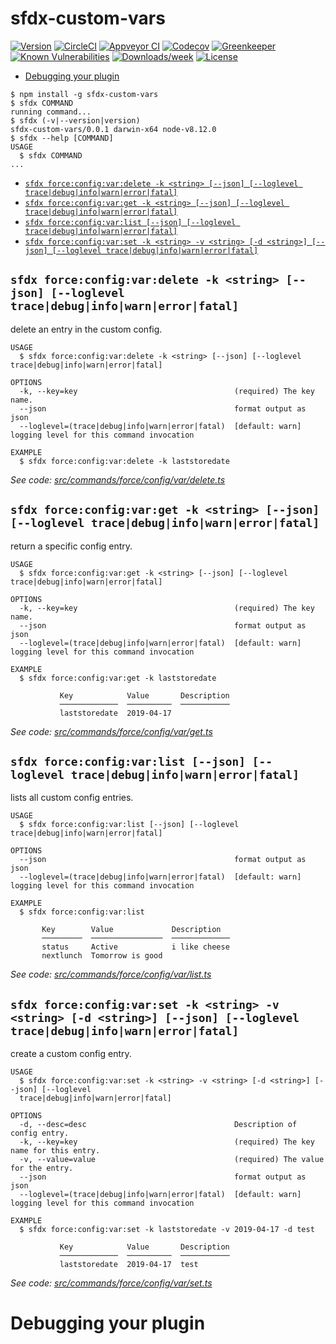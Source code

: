 sfdx-custom-vars
================



[![Version](https://img.shields.io/npm/v/sfdx-custom-vars.svg)](https://npmjs.org/package/sfdx-custom-vars)
[![CircleCI](https://circleci.com/gh/Documents/sfdx-custom-vars/tree/master.svg?style=shield)](https://circleci.com/gh/Documents/sfdx-custom-vars/tree/master)
[![Appveyor CI](https://ci.appveyor.com/api/projects/status/github/Documents/sfdx-custom-vars?branch=master&svg=true)](https://ci.appveyor.com/project/heroku/sfdx-custom-vars/branch/master)
[![Codecov](https://codecov.io/gh/Documents/sfdx-custom-vars/branch/master/graph/badge.svg)](https://codecov.io/gh/Documents/sfdx-custom-vars)
[![Greenkeeper](https://badges.greenkeeper.io/Documents/sfdx-custom-vars.svg)](https://greenkeeper.io/)
[![Known Vulnerabilities](https://snyk.io/test/github/Documents/sfdx-custom-vars/badge.svg)](https://snyk.io/test/github/Documents/sfdx-custom-vars)
[![Downloads/week](https://img.shields.io/npm/dw/sfdx-custom-vars.svg)](https://npmjs.org/package/sfdx-custom-vars)
[![License](https://img.shields.io/npm/l/sfdx-custom-vars.svg)](https://github.com/Documents/sfdx-custom-vars/blob/master/package.json)

<!-- toc -->
* [Debugging your plugin](#debugging-your-plugin)
<!-- tocstop -->
<!-- install -->
<!-- usage -->
```sh-session
$ npm install -g sfdx-custom-vars
$ sfdx COMMAND
running command...
$ sfdx (-v|--version|version)
sfdx-custom-vars/0.0.1 darwin-x64 node-v8.12.0
$ sfdx --help [COMMAND]
USAGE
  $ sfdx COMMAND
...
```
<!-- usagestop -->
<!-- commands -->
* [`sfdx force:config:var:delete -k <string> [--json] [--loglevel trace|debug|info|warn|error|fatal]`](#sfdx-forceconfigvardelete--k-string---json---loglevel-tracedebuginfowarnerrorfatal)
* [`sfdx force:config:var:get -k <string> [--json] [--loglevel trace|debug|info|warn|error|fatal]`](#sfdx-forceconfigvarget--k-string---json---loglevel-tracedebuginfowarnerrorfatal)
* [`sfdx force:config:var:list [--json] [--loglevel trace|debug|info|warn|error|fatal]`](#sfdx-forceconfigvarlist---json---loglevel-tracedebuginfowarnerrorfatal)
* [`sfdx force:config:var:set -k <string> -v <string> [-d <string>] [--json] [--loglevel trace|debug|info|warn|error|fatal]`](#sfdx-forceconfigvarset--k-string--v-string--d-string---json---loglevel-tracedebuginfowarnerrorfatal)

## `sfdx force:config:var:delete -k <string> [--json] [--loglevel trace|debug|info|warn|error|fatal]`

delete an entry in the custom config.

```
USAGE
  $ sfdx force:config:var:delete -k <string> [--json] [--loglevel trace|debug|info|warn|error|fatal]

OPTIONS
  -k, --key=key                                   (required) The key name.
  --json                                          format output as json
  --loglevel=(trace|debug|info|warn|error|fatal)  [default: warn] logging level for this command invocation

EXAMPLE
  $ sfdx force:config:var:delete -k laststoredate
```

_See code: [src/commands/force/config/var/delete.ts](https://github.com/Documents/sfdx-custom-vars/blob/v0.0.1/src/commands/force/config/var/delete.ts)_

## `sfdx force:config:var:get -k <string> [--json] [--loglevel trace|debug|info|warn|error|fatal]`

return a specific config entry.

```
USAGE
  $ sfdx force:config:var:get -k <string> [--json] [--loglevel trace|debug|info|warn|error|fatal]

OPTIONS
  -k, --key=key                                   (required) The key name.
  --json                                          format output as json
  --loglevel=(trace|debug|info|warn|error|fatal)  [default: warn] logging level for this command invocation

EXAMPLE
  $ sfdx force:config:var:get -k laststoredate

           Key            Value       Description
           ─────────────  ──────────  ───────────
           laststoredate  2019-04-17
```

_See code: [src/commands/force/config/var/get.ts](https://github.com/Documents/sfdx-custom-vars/blob/v0.0.1/src/commands/force/config/var/get.ts)_

## `sfdx force:config:var:list [--json] [--loglevel trace|debug|info|warn|error|fatal]`

lists all custom config entries.

```
USAGE
  $ sfdx force:config:var:list [--json] [--loglevel trace|debug|info|warn|error|fatal]

OPTIONS
  --json                                          format output as json
  --loglevel=(trace|debug|info|warn|error|fatal)  [default: warn] logging level for this command invocation

EXAMPLE
  $ sfdx force:config:var:list
    
       Key        Value             Description
       ─────────  ────────────────  ─────────────
       status     Active            i like cheese
       nextlunch  Tomorrow is good
```

_See code: [src/commands/force/config/var/list.ts](https://github.com/Documents/sfdx-custom-vars/blob/v0.0.1/src/commands/force/config/var/list.ts)_

## `sfdx force:config:var:set -k <string> -v <string> [-d <string>] [--json] [--loglevel trace|debug|info|warn|error|fatal]`

create a custom config entry.

```
USAGE
  $ sfdx force:config:var:set -k <string> -v <string> [-d <string>] [--json] [--loglevel 
  trace|debug|info|warn|error|fatal]

OPTIONS
  -d, --desc=desc                                 Description of config entry.
  -k, --key=key                                   (required) The key name for this entry.
  -v, --value=value                               (required) The value for the entry.
  --json                                          format output as json
  --loglevel=(trace|debug|info|warn|error|fatal)  [default: warn] logging level for this command invocation

EXAMPLE
  $ sfdx force:config:var:set -k laststoredate -v 2019-04-17 -d test

           Key            Value       Description
           ─────────────  ──────────  ───────────
           laststoredate  2019-04-17  test
```

_See code: [src/commands/force/config/var/set.ts](https://github.com/Documents/sfdx-custom-vars/blob/v0.0.1/src/commands/force/config/var/set.ts)_
<!-- commandsstop -->
<!-- debugging-your-plugin -->
# Debugging your plugin
